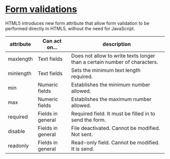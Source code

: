 # [Form validations](/code/form-validations.html)

HTML5 introduces new form attribute that allow form validation to be performed directly in HTML5, without the need for JavaScript.

| attribute | Can act on...     | description                                                               |
| --------- | ----------------- | ------------------------------------------------------------------------- |
| maxlength | Text fields       | Does not allow to write texts longer than a certain number of characters. |
| minlength | Text fields       | Sets the minimum text length required.                                    |
| min       | Numeric fields    | Establishes the minimum number allowed.                                   |
| max       | Numeric fields    | Establishes the maximum number allowed.                                   |
| required  | Fields in general | Required field. It must be filled in to send the form.                    |
| disable   | Fields in general | File deactivated. Cannot be modified. Not sent.                           |
| readonly  | Fields in general | Read-only field. Cannot be modified. It is send.                          |
